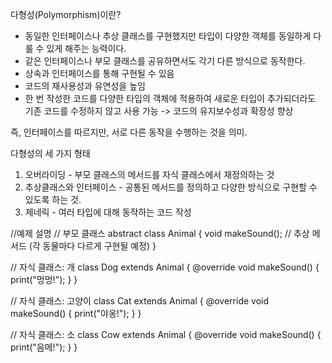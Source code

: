 다형성(Polymorphism)이란?
- 동일한 인터페이스나 추상 클래스를 구현했지만 타입이 다양한 객체를 동일하게 다룰 수 있게 해주는 능력이다.
- 같은 인터페이스나 부모 클래스를 공유하면서도 각기 다른 방식으로 동작한다.
- 상속과 인터페이스를 통해 구현될 수 있음
- 코드의 재사용성과 유연성을 높임
- 한 번 작성한 코드를 다양한 타입의 객체에 적용하여 새로운 타입이 추가되더라도 기존 코드를 수정하지 않고 사용 가능
-> 코드의 유지보수성과 확장성 향상

즉, 인터페이스를 따르지만, 서로 다른 동작을 수행하는 것을 의미.

다형성의 세 가지 형태
1. 오버라이딩 - 부모 클래스의 메서드를 자식 클래스에서 재정의하는 것
2. 추상클래스와 인터페이스 - 공통된 메서드를 정의하고 다양한 방식으로 구현할 수 있도록 하는 것.
3. 제네릭 - 여러 타입에 대해 동작하는 코드 작성

//예제 설명
// 부모 클래스
abstract class Animal {
void makeSound(); // 추상 메서드 (각 동물마다 다르게 구현될 예정)
}

// 자식 클래스: 개
class Dog extends Animal {
@override
void makeSound() {
print("멍멍!");
}
}

// 자식 클래스: 고양이
class Cat extends Animal {
@override
void makeSound() {
print("야옹!");
}
}

// 자식 클래스: 소
class Cow extends Animal {
@override
void makeSound() {
print("음메!");
}
}
